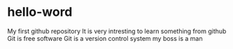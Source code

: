 # hello-word
My first github repository
It is very intresting to learn something from github
Git is free software
Git is a version control system
my boss is a man